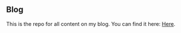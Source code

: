 ## Blog

This is the repo for all content on my blog. You can find it here: [Here](https://www.evanhorsley.com/blog/).